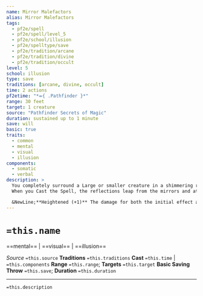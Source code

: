 ```yaml
---
name: Mirror Malefactors
alias: Mirror Malefactors
tags:
  - pf2e/spell
  - pf2e/spell/level_5
  - pf2e/school/illusion
  - pf2e/spelltype/save
  - pf2e/tradition/arcane
  - pf2e/tradition/divine
  - pf2e/tradition/occult
level: 5
school: illusion
type: save
traditions: [arcane, divine, occult]
time: 2 actions
pf2etime: "*⬺{ .Pathfinder }*"
range: 30 feet
target: 1 creature
source: "Pathfinder Secrets of Magic"
duration: sustained up to 1 minute
save: will
basic: true
traits:
  - common
  - mental
  - visual
  - illusion
components:
  - somatic
  - verbal
description: >
  You completely surround a Large or smaller creature in a shimmering ring of illusory mirrors that follows it as it moves, even when the creature moves outside the range of the spell. These mirrors reflect the target, though if the target has no reflection, like a vampire, it's unaffected by mirror malefactors. As long as the target is surrounded by mirrors, it's [[Frightened]] 1, and it can't reduce its frightened value.
  When you Cast the Spell, the reflections leap from the mirrors and attack the target, dealing 7d8 mental damage with a basic Will save. On subsequent turns, this effect repeats the first time you Sustain the spell that turn. If the target succeeds at any Will save it attempts against mirror malefactors, the illusory mirrors shatter and the spell ends.

  &NewLine;**Heightened (+1)** The damage for both the initial effect and on subsequent turns increases by 1d8.
---
```

# `=this.name`
==mental== | ==visual== | ==illusion==

*Source* `=this.source`
**Traditions** `=this.traditions`
**Cast** `=this.time` | `=this.components`
**Range** `=this.range`; **Targets** `=this.target`
**Basic Saving Throw** `=this.save`; **Duration** `=this.duration`

***
`=this.description`